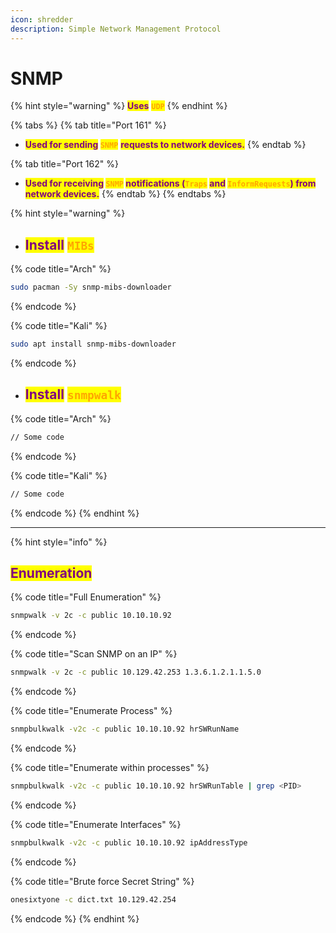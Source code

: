```yaml
---
icon: shredder
description: Simple Network Management Protocol
---
```


# SNMP

{% hint style="warning" %}
<mark style="color:purple;">**Uses**</mark> <mark style="color:orange;">**`UDP`**</mark>
{% endhint %}

{% tabs %}
{% tab title="Port 161" %}
* <mark style="color:purple;">**Used for sending**</mark>**&#x20;**<mark style="color:orange;">**`SNMP`**</mark> <mark style="color:purple;">**requests to network devices.**</mark>
{% endtab %}

{% tab title="Port 162" %}
* <mark style="color:purple;">**Used for receiving**</mark>**&#x20;**<mark style="color:orange;">**`SNMP`**</mark>**&#x20;**<mark style="color:purple;">**notifications (**</mark><mark style="color:orange;">**`Traps`**</mark>**&#x20;**<mark style="color:purple;">**and**</mark>**&#x20;**<mark style="color:orange;">**`InformRequests`**</mark><mark style="color:purple;">**) from network devices.**</mark>
{% endtab %}
{% endtabs %}

{% hint style="warning" %}
* ## <mark style="color:purple;">Install</mark> <mark style="color:orange;">`MIBs`</mark>

{% code title="Arch" %}
```sh
sudo pacman -Sy snmp-mibs-downloader
```
{% endcode %}

{% code title="Kali" %}
```sh
sudo apt install snmp-mibs-downloader
```
{% endcode %}

* ## <mark style="color:purple;">Install</mark> <mark style="color:orange;">`snmpwalk`</mark>

{% code title="Arch" %}
```sh
// Some code
```
{% endcode %}

{% code title="Kali" %}
```sh
// Some code
```
{% endcode %}
{% endhint %}

***

{% hint style="info" %}
## <mark style="color:purple;">Enumeration</mark>

{% code title="Full Enumeration" %}
```bash
snmpwalk -v 2c -c public 10.10.10.92
```
{% endcode %}

{% code title="Scan SNMP on an IP" %}
```bash
snmpwalk -v 2c -c public 10.129.42.253 1.3.6.1.2.1.1.5.0
```
{% endcode %}

{% code title="Enumerate Process" %}
```bash
snmpbulkwalk -v2c -c public 10.10.10.92 hrSWRunName
```
{% endcode %}

{% code title="Enumerate within processes" %}
```bash
snmpbulkwalk -v2c -c public 10.10.10.92 hrSWRunTable | grep <PID>
```
{% endcode %}

{% code title="Enumerate Interfaces" %}
```bash
snmpbulkwalk -v2c -c public 10.10.10.92 ipAddressType
```
{% endcode %}

{% code title="Brute force Secret String" %}
```bash
onesixtyone -c dict.txt 10.129.42.254
```
{% endcode %}
{% endhint %}

